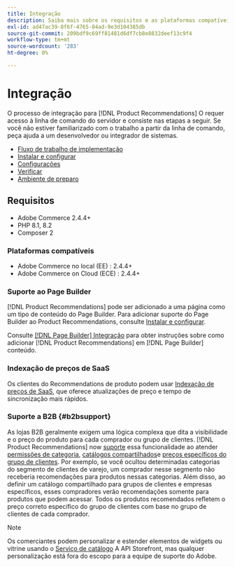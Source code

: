 ```yaml
---
title: Integração
description: Saiba mais sobre os requisitos e as plataformas compatíveis na [!DNL Product Recommendations].
exl-id: ad47ac39-8f6f-4765-84ad-9e3d104385db
source-git-commit: 209bdf9c69ff81481d6df7cb8e8832deef13c9f4
workflow-type: tm+mt
source-wordcount: '283'
ht-degree: 0%

---
```


# Integração

O processo de integração para [!DNL Product Recommendations] O requer acesso à linha de comando do servidor e consiste nas etapas a seguir. Se você não estiver familiarizado com o trabalho a partir da linha de comando, peça ajuda a um desenvolvedor ou integrador de sistemas.

- [Fluxo de trabalho de implementação](implementation-workflow.md)
- [Instalar e configurar](install-configure.md)
- [Configurações](settings.md)
- [Verificar](verify.md)
- [Ambiente de preparo](staging-environment.md)

## Requisitos

- Adobe Commerce 2.4.4+
- PHP 8.1, 8.2
- Composer 2

### Plataformas compatíveis

- Adobe Commerce no local (EE) : 2.4.4+
- Adobe Commerce on Cloud (ECE) : 2.4.4+

### Suporte ao Page Builder

[!DNL Product Recommendations] pode ser adicionado a uma página como um tipo de conteúdo do Page Builder. Para adicionar suporte do Page Builder ao Product Recommendations, consulte [Instalar e configurar](install-configure.md).

Consulte [[!DNL Page Builder] Integração](page-builder.md) para obter instruções sobre como adicionar [!DNL Product Recommendations] em [!DNL Page Builder] conteúdo.

### Indexação de preços de SaaS

Os clientes do Recommendations de produto podem usar [Indexação de preços de SaaS](../price-index/index.md), que oferece atualizações de preço e tempo de sincronização mais rápidos.

### Suporte a B2B {#b2bsupport}

As lojas B2B geralmente exigem uma lógica complexa que dita a visibilidade e o preço do produto para cada comprador ou grupo de clientes. [!DNL Product Recommendations] now [suporte](release-notes.md) essa funcionalidade ao atender [permissões de categoria](https://experienceleague.adobe.com/docs/commerce-admin/catalog/categories/category-permissions.html), [catálogos compartilhados](https://experienceleague.adobe.com/docs/commerce-admin/b2b/shared-catalogs/catalog-shared.html)e [preços específicos do grupo de clientes](https://experienceleague.adobe.com/docs/commerce-admin/catalog/products/pricing/pricing-advanced.html). Por exemplo, se você ocultou determinadas categorias do segmento de clientes de varejo, um comprador nesse segmento não receberia recomendações para produtos nessas categorias. Além disso, ao definir um catálogo compartilhado para grupos de clientes e empresas específicos, esses compradores verão recomendações somente para produtos que podem acessar. Todos os produtos recomendados refletem o preço correto específico do grupo de clientes com base no grupo de clientes de cada comprador.

>[!NOTE]
>
>Os comerciantes podem personalizar e estender elementos de widgets ou vitrine usando o [Serviço de catálogo](../catalog-service/overview.md) A API Storefront, mas qualquer personalização está fora do escopo para a equipe de suporte do Adobe.
